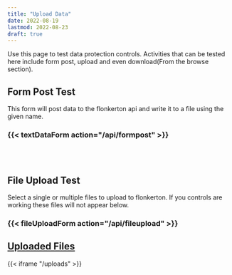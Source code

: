 ```yaml
---
title: "Upload Data"
date: 2022-08-19
lastmod: 2022-08-23
draft: true
---
```

Use this page to test data protection controls. Activities that can be tested here include form post, upload and even download(From the browse section).

## Form Post Test
This form will post data to the flonkerton api and write it to a file using the given name.

### {{< textDataForm action="/api/formpost"  >}}
<br><br>

## File Upload Test
Select a single or multiple files to upload to flonkerton. If you controls are working these files will not appear below.  

### {{< fileUploadForm action="/api/fileupload"  >}}

  
## [Uploaded Files](/uploads)
{{< iframe "/uploads" >}}